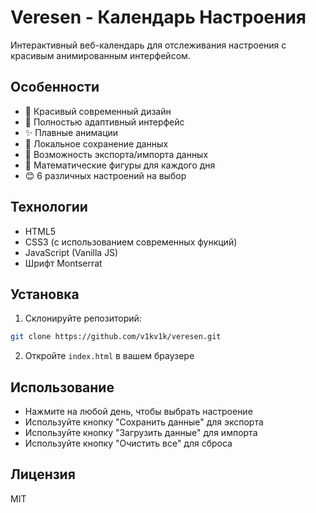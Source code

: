 # Veresen - Календарь Настроения

Интерактивный веб-календарь для отслеживания настроения с красивым анимированным интерфейсом.

## Особенности

- 🎨 Красивый современный дизайн
- 📱 Полностью адаптивный интерфейс
- ✨ Плавные анимации
- 💾 Локальное сохранение данных
- 🔄 Возможность экспорта/импорта данных
- 🎯 Математические фигуры для каждого дня
- 😊 6 различных настроений на выбор

## Технологии

- HTML5
- CSS3 (с использованием современных функций)
- JavaScript (Vanilla JS)
- Шрифт Montserrat

## Установка

1. Склонируйте репозиторий:
```bash
git clone https://github.com/v1kv1k/veresen.git
```

2. Откройте `index.html` в вашем браузере

## Использование

- Нажмите на любой день, чтобы выбрать настроение
- Используйте кнопку "Сохранить данные" для экспорта
- Используйте кнопку "Загрузить данные" для импорта
- Используйте кнопку "Очистить все" для сброса

## Лицензия

MIT 